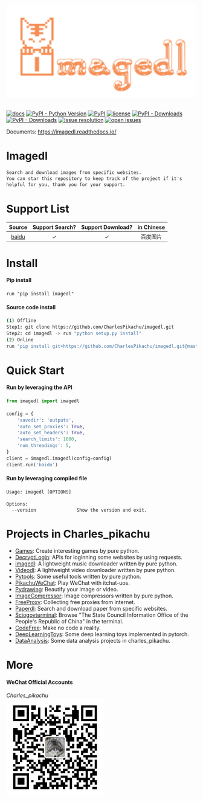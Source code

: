 <div align="center">
  <img src="./docs/logo.png" width="600"/>
</div>
<br />

[![docs](https://img.shields.io/badge/docs-latest-blue)](https://imagedl.readthedocs.io/)
[![PyPI - Python Version](https://img.shields.io/pypi/pyversions/imagedl)](https://pypi.org/project/imagedl/)
[![PyPI](https://img.shields.io/pypi/v/imagedl)](https://pypi.org/project/imagedl)
[![license](https://img.shields.io/github/license/CharlesPikachu/imagedl.svg)](https://github.com/CharlesPikachu/imagedl/blob/master/LICENSE)
[![PyPI - Downloads](https://pepy.tech/badge/imagedl)](https://pypi.org/project/imagedl/)
[![PyPI - Downloads](https://img.shields.io/pypi/dm/imagedl?style=flat-square)](https://pypi.org/project/imagedl/)
[![issue resolution](https://isitmaintained.com/badge/resolution/CharlesPikachu/imagedl.svg)](https://github.com/CharlesPikachu/imagedl/issues)
[![open issues](https://isitmaintained.com/badge/open/CharlesPikachu/imagedl.svg)](https://github.com/CharlesPikachu/imagedl/issues)

Documents: https://imagedl.readthedocs.io/


# Imagedl

```
Search and download images from specific websites.
You can star this repository to keep track of the project if it's helpful for you, thank you for your support.
```


# Support List

|  Source                               |   Support Search?  |  Support Download?   |  in Chinese          |
|  :----:                               |   :----:           |  :----:              |  :----:              |
|  [baidu](https://baidu.com/)          |   ✓                |  ✓                   |  百度图片            |


# Install

#### Pip install

```
run "pip install imagedl"
```

#### Source code install

```sh
(1) Offline
Step1: git clone https://github.com/CharlesPikachu/imagedl.git
Step2: cd imagedl -> run "python setup.py install"
(2) Online
run "pip install git+https://github.com/CharlesPikachu/imagedl.git@master"
```


# Quick Start

#### Run by leveraging the API

```python
from imagedl import imagedl

config = {
	'savedir': 'outputs',
	'auto_set_proxies': True,
	'auto_set_headers': True,
	'search_limits': 1000,
	'num_threadings': 5,
}
client = imagedl.imagedl(config=config)
client.run('baidu')
```

#### Run by leveraging compiled file

```
Usage: imagedl [OPTIONS]

Options:
  --version               Show the version and exit.
```


# Projects in Charles_pikachu

- [Games](https://github.com/CharlesPikachu/Games): Create interesting games by pure python.
- [DecryptLogin](https://github.com/CharlesPikachu/DecryptLogin): APIs for loginning some websites by using requests.
- [imagedl](https://github.com/CharlesPikachu/imagedl): A lightweight music downloader written by pure python.
- [Videodl](https://github.com/CharlesPikachu/videodl): A lightweight video downloader written by pure python.
- [Pytools](https://github.com/CharlesPikachu/pytools): Some useful tools written by pure python.
- [PikachuWeChat](https://github.com/CharlesPikachu/pikachuwechat): Play WeChat with itchat-uos.
- [Pydrawing](https://github.com/CharlesPikachu/pydrawing): Beautify your image or video.
- [ImageCompressor](https://github.com/CharlesPikachu/imagecompressor): Image compressors written by pure python.
- [FreeProxy](https://github.com/CharlesPikachu/freeproxy): Collecting free proxies from internet.
- [Paperdl](https://github.com/CharlesPikachu/paperdl): Search and download paper from specific websites.
- [Sciogovterminal](https://github.com/CharlesPikachu/sciogovterminal): Browse "The State Council Information Office of the People's Republic of China" in the terminal.
- [CodeFree](https://github.com/CharlesPikachu/codefree): Make no code a reality.
- [DeepLearningToys](https://github.com/CharlesPikachu/deeplearningtoys): Some deep learning toys implemented in pytorch.
- [DataAnalysis](https://github.com/CharlesPikachu/dataanalysis): Some data analysis projects in charles_pikachu.


# More

#### WeChat Official Accounts

*Charles_pikachu*  
![img](./docs/pikachu.jpg)
